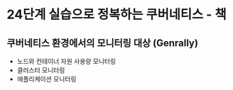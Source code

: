 # 24단계 실습으로 정복하는 쿠버네티스 - 책

## 쿠버네티스 환경에서의 모니터링 대상 (Genrally)

- 노드와 컨테이너 자원 사용량 모니터링
- 클러스터 모니터링
- 애플리케이션 모니터링